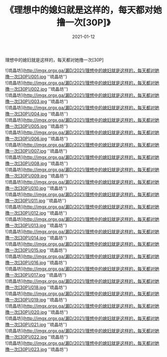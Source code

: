 ﻿---
layout: post
title:  《理想中的媳妇就是这样的，每天都对她撸一次[30P]》
date:   2021-01-12
img: imgx.orgx.ga/漏D/2021/理想中的媳妇就是这样的，每天都对她撸一次[30P]/000.jpg
categories: [美女, 性感, 泳衣]
---

理想中的媳妇就是这样的，每天都对她撸一次[30P]

![琉晶坊](http://imgx.orgx.ga/漏D/2021/理想中的媳妇就是这样的，每天都对她撸一次[30P]/001.jpg ''琉晶坊'') <br>
![琉晶坊](http://imgx.orgx.ga/漏D/2021/理想中的媳妇就是这样的，每天都对她撸一次[30P]/002.jpg ''琉晶坊'') <br>
![琉晶坊](http://imgx.orgx.ga/漏D/2021/理想中的媳妇就是这样的，每天都对她撸一次[30P]/003.jpg ''琉晶坊'') <br>
![琉晶坊](http://imgx.orgx.ga/漏D/2021/理想中的媳妇就是这样的，每天都对她撸一次[30P]/004.jpg ''琉晶坊'') <br>
![琉晶坊](http://imgx.orgx.ga/漏D/2021/理想中的媳妇就是这样的，每天都对她撸一次[30P]/005.jpg ''琉晶坊'') <br>
![琉晶坊](http://imgx.orgx.ga/漏D/2021/理想中的媳妇就是这样的，每天都对她撸一次[30P]/006.jpg ''琉晶坊'') <br>
![琉晶坊](http://imgx.orgx.ga/漏D/2021/理想中的媳妇就是这样的，每天都对她撸一次[30P]/007.jpg ''琉晶坊'') <br>
![琉晶坊](http://imgx.orgx.ga/漏D/2021/理想中的媳妇就是这样的，每天都对她撸一次[30P]/008.jpg ''琉晶坊'') <br>
![琉晶坊](http://imgx.orgx.ga/漏D/2021/理想中的媳妇就是这样的，每天都对她撸一次[30P]/009.jpg ''琉晶坊'') <br>
![琉晶坊](http://imgx.orgx.ga/漏D/2021/理想中的媳妇就是这样的，每天都对她撸一次[30P]/010.jpg ''琉晶坊'') <br>
![琉晶坊](http://imgx.orgx.ga/漏D/2021/理想中的媳妇就是这样的，每天都对她撸一次[30P]/011.jpg ''琉晶坊'') <br>
![琉晶坊](http://imgx.orgx.ga/漏D/2021/理想中的媳妇就是这样的，每天都对她撸一次[30P]/012.jpg ''琉晶坊'') <br>
![琉晶坊](http://imgx.orgx.ga/漏D/2021/理想中的媳妇就是这样的，每天都对她撸一次[30P]/013.jpg ''琉晶坊'') <br>
![琉晶坊](http://imgx.orgx.ga/漏D/2021/理想中的媳妇就是这样的，每天都对她撸一次[30P]/014.jpg ''琉晶坊'') <br>
![琉晶坊](http://imgx.orgx.ga/漏D/2021/理想中的媳妇就是这样的，每天都对她撸一次[30P]/015.jpg ''琉晶坊'') <br>
![琉晶坊](http://imgx.orgx.ga/漏D/2021/理想中的媳妇就是这样的，每天都对她撸一次[30P]/016.jpg ''琉晶坊'') <br>
![琉晶坊](http://imgx.orgx.ga/漏D/2021/理想中的媳妇就是这样的，每天都对她撸一次[30P]/017.jpg ''琉晶坊'') <br>
![琉晶坊](http://imgx.orgx.ga/漏D/2021/理想中的媳妇就是这样的，每天都对她撸一次[30P]/018.jpg ''琉晶坊'') <br>
![琉晶坊](http://imgx.orgx.ga/漏D/2021/理想中的媳妇就是这样的，每天都对她撸一次[30P]/019.jpg ''琉晶坊'') <br>
![琉晶坊](http://imgx.orgx.ga/漏D/2021/理想中的媳妇就是这样的，每天都对她撸一次[30P]/020.jpg ''琉晶坊'') <br>
![琉晶坊](http://imgx.orgx.ga/漏D/2021/理想中的媳妇就是这样的，每天都对她撸一次[30P]/021.jpg ''琉晶坊'') <br>
![琉晶坊](http://imgx.orgx.ga/漏D/2021/理想中的媳妇就是这样的，每天都对她撸一次[30P]/022.jpg ''琉晶坊'') <br>
![琉晶坊](http://imgx.orgx.ga/漏D/2021/理想中的媳妇就是这样的，每天都对她撸一次[30P]/023.jpg ''琉晶坊'') <br>